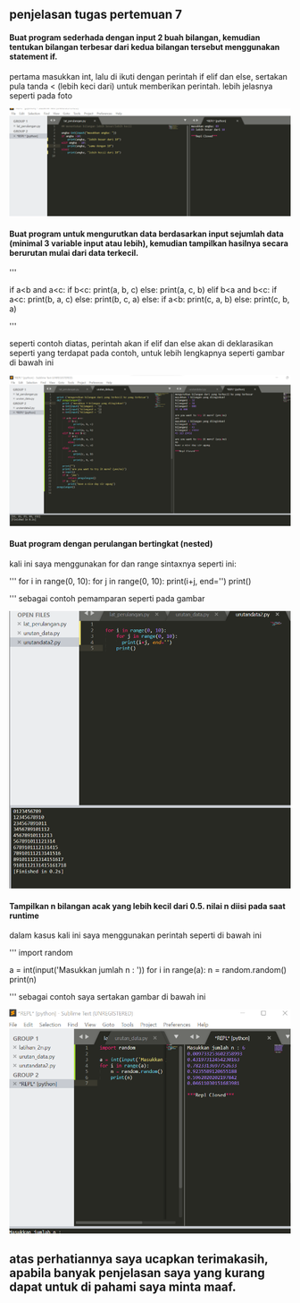 ## **penjelasan tugas pertemuan 7**

#### Buat program sederhada dengan input 2 buah bilangan, kemudian tentukan bilangan terbesar dari kedua bilangan tersebut menggunakan statement if.

pertama masukkan int, lalu di ikuti dengan perintah if elif dan else, sertakan pula tanda < (lebih keci dari) untuk memberikan perintah. lebih jelasnya seperti pada foto

![scs1](foto/scs1.png)

#### Buat program untuk mengurutkan data berdasarkan input sejumlah data (minimal 3 variable input atau lebih), kemudian tampilkan hasilnya secara berurutan mulai dari data terkecil.


'''

   if a<b and a<c:
        if b<c:
            print(a, b, c)
        else:
            print(a, c, b)
    elif b<a and b<c:
        if a<c:
            print(b, a, c)
        else:
            print(b, c, a)
    else:
        if a<b:
            print(c, a, b)
        else:
            print(c, b, a)

'''

 seperti contoh diatas, perintah akan if elif dan else akan di deklarasikan seperti yang terdapat pada contoh, untuk lebih lengkapnya seperti gambar di bawah ini


![scs2](foto/scs2.png)


#### Buat program dengan perulangan bertingkat (nested) 


kali ini saya menggunakan for dan range sintaxnya seperti ini:

'''
 for i in range(0, 10):
	for j in range(0, 10):
	  print(i+j, end='')
	print()

'''
sebagai contoh pemamparan seperti pada gambar

![scs3](foto/scs3.png)


#### Tampilkan n bilangan acak yang lebih kecil dari 0.5. nilai n diisi pada saat runtime

dalam kasus kali ini saya menggunakan perintah seperti di bawah ini

'''
 import random

a = int(input('Masukkan jumlah n : '))
for i in range(a):
    n = random.random()
    print(n)

'''
sebagai contoh saya sertakan gambar di bawah ini


![scs4](foto/scs4.png)



## atas perhatiannya saya ucapkan terimakasih, apabila banyak penjelasan saya yang kurang dapat untuk di pahami saya minta maaf.